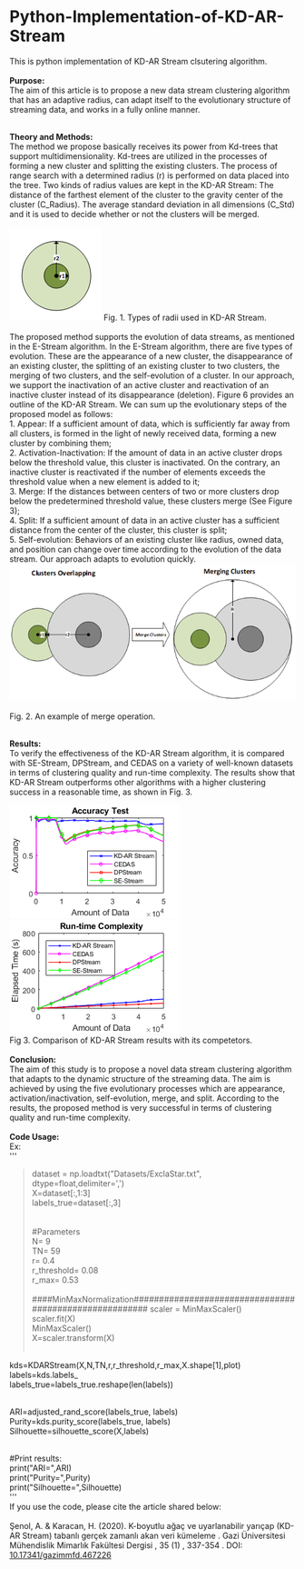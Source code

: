 # Python-Implementation-of-KD-AR-Stream

This is python implementation of KD-AR Stream clsutering algorithm.
<br><br>
<b>Purpose:</b><br> The aim of this article is to propose a new data stream clustering algorithm that has an adaptive
radius, can adapt itself to the evolutionary structure of streaming data, and works in a fully online manner.<br><br>

<b>Theory and Methods:</b><br>
The method we propose basically receives its power from Kd-trees that support multidimensionality. Kd-trees are utilized 
in the processes of forming a new cluster and splitting the existing clusters. The process of range search with a determined 
radius (r) is performed on data placed into the tree. Two kinds of radius values are kept in the KD-AR Stream: 
The distance of the farthest element of the cluster to the gravity center of the cluster (C_Radius).
The average standard deviation in all dimensions (C_Std) and it is used to decide whether or not the clusters will be merged. 
<br><br>
![Radii](img/Radii.png) 
Fig. 1. Types of radii used in KD-AR Stream.<br><br>
The proposed method supports the evolution of data streams, as mentioned in the E-Stream algorithm. In the E-Stream algorithm, 
there are five types of evolution. These are the appearance of a new cluster, the disappearance of an existing cluster, the 
splitting of an existing cluster to two clusters, the merging of two clusters, and the self-evolution of a cluster. In our 
approach, we support the inactivation of an active cluster and reactivation of an inactive cluster instead of its disappearance 
(deletion). Figure 6 provides an outline of the KD-AR Stream. We can sum up the evolutionary steps of the proposed model as follows:<br>
	1. Appear: If a sufficient amount of data, which is sufficiently far away from all clusters, is formed in the light 
 of newly received data, forming a new cluster by combining them;<br>
	2. Activation-Inactivation: If the amount of data in an active cluster drops below the threshold value, this cluster 
 is inactivated. On the contrary, an inactive cluster is reactivated if the number of elements exceeds the threshold value 
 when a new element is added to it;<br>
	3. Merge: If the distances between centers of two or more clusters drop below the predetermined threshold value, these 
 clusters merge (See Figure 3); <br>
	4. Split: If a sufficient amount of data in an active cluster has a sufficient distance from the center of the cluster, 
 this cluster is split;<br>
	5. Self-evolution: Behaviors of an existing cluster like radius, owned data, and position can change over time according 
 to the evolution of the data stream. Our approach adapts to evolution quickly.<br>
![Merge](img/Merge.png) <br><br>
Fig. 2. An example of merge operation.<br><br>

<b>Results:</b><br>
To verify the effectiveness of the KD-AR Stream algorithm, it is compared with SE-Stream, DPStream, and
CEDAS on a variety of well-known datasets in terms of clustering quality and run-time complexity. The results
show that KD-AR Stream outperforms other algorithms with a higher clustering success in a reasonable time,
as shown in Fig. 3.<br>

![Accuracy](img/FigureA1.png) 
![Run-time](img/FigureA2.png) <br>
Fig 3. Comparison of KD-AR Stream results with its competetors. 
<br><br>
<b>Conclusion:</b><br>
The aim of this study is to propose a novel data stream clustering algorithm that adapts to the dynamic structure
of the streaming data. The aim is achieved by using the five evolutionary processes which are appearance,
activation/inactivation, self-evolution, merge, and split. According to the results, the proposed method is very
successful in terms of clustering quality and run-time complexity. 
<br><br>
<b>Code Usage:</b><br>
Ex:<br>
'''
>dataset = np.loadtxt("Datasets/ExclaStar.txt", dtype=float,delimiter=',')<br>
X=dataset[:,1:3]<br>
labels_true=dataset[:,3]<br>
<br><br>
#Parameters<br>
N= 9<br>
TN= 59<br>
r= 0.4<br>
r_threshold= 0.08<br>
r_max= 0.53<br><br>
####MinMaxNormalization#######################################################
scaler = MinMaxScaler()<br>
scaler.fit(X)<br>
MinMaxScaler()<br>
X=scaler.transform(X)<br><br>

kds=KDARStream(X,N,TN,r,r_threshold,r_max,X.shape[1],plot)<br>
labels=kds.labels_<br>
labels_true=labels_true.reshape(len(labels))<br><br>

ARI=adjusted_rand_score(labels_true, labels)<br>
Purity=kds.purity_score(labels_true, labels)<br>
Silhouette=silhouette_score(X,labels)<br><br>

#Print results:<br>
print("ARI=",ARI)<br>
print("Purity=",Purity)<br>
print("Silhouette=",Silhouette)<br>
'''
<br>
If you use the code, please cite the article shared below:<br><br>
Şenol, A. & Karacan, H. (2020). K-boyutlu ağaç ve uyarlanabilir yarıçap (KD-AR Stream) tabanlı gerçek zamanlı akan veri kümeleme . Gazi Üniversitesi Mühendislik Mimarlık Fakültesi Dergisi , 35 (1) , 337-354 . DOI: <a href="https://doi.org/10.17341/gazimmfd.467226" target="_blank">10.17341/gazimmfd.467226</a>
